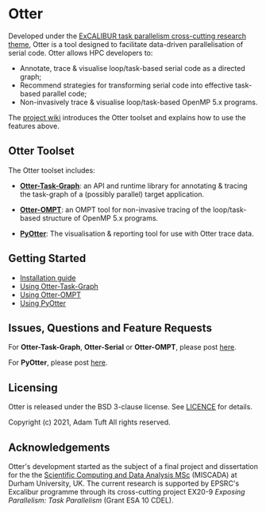 # Otter

Developed under the [ExCALIBUR task parallelism cross-cutting research theme](https://excalibur.ac.uk/projects/exposing-parallelism-task-parallelism/), Otter is a tool designed to facilitate data-driven parallelisation of serial code. Otter allows HPC developers to:

- Annotate, trace & visualise loop/task-based serial code as a directed graph;
- Recommend strategies for transforming serial code into effective task-based parallel code;
- Non-invasively trace & visualise loop/task-based OpenMP 5.x programs.

The [project wiki](https://github.com/Otter-Taskification/otter/wiki) introduces the Otter toolset and explains how to use the features above.

## Otter Toolset

The Otter toolset includes:

- [**Otter-Task-Graph**]([Otter-Task-Graph](https://github.com/Otter-Taskification/otter/wiki/Otter-Task-Graph)): an API and runtime library for annotating & tracing the task-graph of a (possibly parallel) target application.
<!-- - [**Otter-Serial**]([Otter-Serial](https://github.com/Otter-Taskification/otter/wiki/Otter-Serial)): an API and runtime library for annotating & tracing the structure of a serial target application. -->
<!-- -  in order to facilitate data-driven parallelisation of the target. -->
- [**Otter-OMPT**]([Otter-OMPT](https://github.com/Otter-Taskification/otter/wiki/Otter-OMPT)): an OMPT tool for non-invasive tracing of the loop/task-based structure of OpenMP 5.x programs.
<!-- - , allowing HPC developers to observe OpenMP program structure from the perspective of the OpenMP runtime. -->
- [**PyOtter**]([PyOtter](https://github.com/Otter-Taskification/otter/wiki/PyOtter)): The visualisation & reporting tool for use with Otter trace data.

## Getting Started

- [Installation guide](https://github.com/Otter-Taskification/otter/wiki#installation-guide)
- [Using Otter-Task-Graph](https://github.com/Otter-Taskification/otter/wiki/Otter-Task-Graph/#using-otter-task-graph)
- [Using Otter-OMPT](https://github.com/Otter-Taskification/otter/wiki/Otter-OMPT#getting-started)
- [Using PyOtter](https://github.com/Otter-Taskification/otter/wiki/PyOtter)

## Issues, Questions and Feature Requests

For **Otter-Task-Graph**, **Otter-Serial** or **Otter-OMPT**, please post [here](https://github.com/Otter-Taskification/otter/issues).

For **PyOtter**, please post [here](https://github.com/Otter-Taskification/pyotter/issues).

## Licensing

Otter is released under the BSD 3-clause license. See [LICENCE](LICENCE) for details.

Copyright (c) 2021, Adam Tuft
All rights reserved.

## Acknowledgements

Otter's development started as the subject of a final project and dissertation for the the [Scientific Computing and Data Analysis MSc](https://miscada.phyip3.dur.ac.uk/) (MISCADA) at Durham University, UK. The current research is supported by EPSRC's Excalibur programme through its cross-cutting project EX20-9 *Exposing Parallelism: Task Parallelism* (Grant ESA 10 CDEL).
